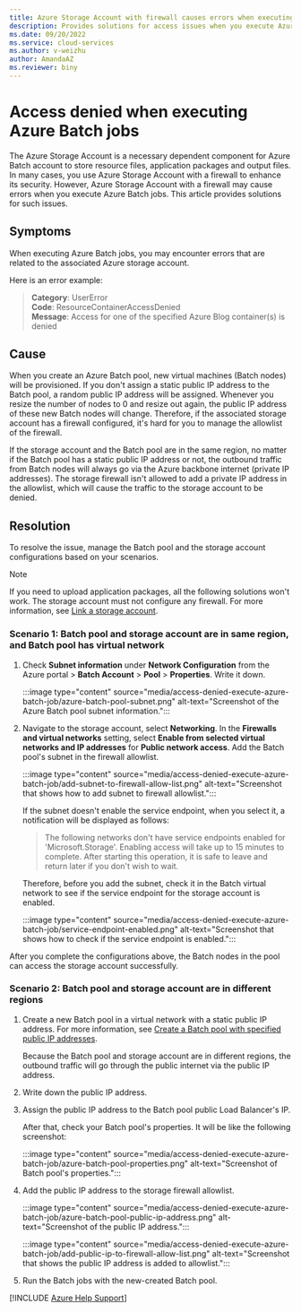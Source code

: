 ```yaml
---
title: Azure Storage Account with firewall causes errors when executing Batch jobs
description: Provides solutions for access issues when you execute Azure Batch jobs.
ms.date: 09/20/2022
ms.service: cloud-services
ms.author: v-weizhu
author: AmandaAZ
ms.reviewer: biny
---
```

# Access denied when executing Azure Batch jobs

The Azure Storage Account is a necessary dependent component for Azure Batch account to store resource files, application packages and output files. In many cases, you use Azure Storage Account with a firewall to enhance its security. However, Azure Storage Account with a firewall may cause errors when you execute Azure Batch jobs. This article provides solutions for such issues.

## Symptoms

When executing Azure Batch jobs, you may encounter errors that are related to the associated Azure storage account.

Here is an error example:

> **Category**: UserError  
> **Code**: ResourceContainerAccessDenied  
> **Message**: Access for one of the specified Azure Blog container(s) is denied

## Cause

When you create an Azure Batch pool, new virtual machines (Batch nodes) will be provisioned. If you don't assign a static public IP address to the Batch pool, a random public IP address will be assigned. Whenever you resize the number of nodes to 0 and resize out again, the public IP address of these new Batch nodes will change. Therefore, if the associated storage account has a firewall configured, it's hard for you to manage the allowlist of the firewall.

If the storage account and the Batch pool are in the same region, no matter if the Batch pool has a static public IP address or not, the outbound traffic from Batch nodes will always go via the Azure backbone internet (private IP addresses). The storage firewall isn't allowed to add a private IP address in the allowlist, which will cause the traffic to the storage account to be denied.

## Resolution

To resolve the issue, manage the Batch pool and the storage account configurations based on your scenarios.

> [!NOTE]
> If you need to upload application packages, all the following solutions won't work. The storage account must not configure any firewall. For more information, see [Link a storage account](/azure/batch/batch-application-packages#link-a-storage-account).

### Scenario 1: Batch pool and storage account are in same region, and Batch pool has virtual network

1. Check **Subnet information** under **Network Configuration** from the Azure portal > **Batch Account** > **Pool** > **Properties**. Write it down.

    :::image type="content" source="media/access-denied-execute-azure-batch-job/azure-batch-pool-subnet.png" alt-text="Screenshot of the Azure Batch pool subnet information.":::

2. Navigate to the storage account, select **Networking**. In the **Firewalls and virtual networks** setting, select **Enable from selected virtual networks and IP addresses** for **Public network access**. Add the Batch pool's subnet in the firewall allowlist.

    :::image type="content" source="media/access-denied-execute-azure-batch-job/add-subnet-to-firewall-allow-list.png" alt-text="Screenshot that shows how to add subnet to firewall allowlist.":::

    If the subnet doesn't enable the service endpoint, when you select it, a notification will be displayed as follows:

    > The following networks don't have service endpoints enabled for 'Microsoft.Storage'. Enabling access will take up to 15 minutes to complete. After starting this operation, it is safe to leave and return later if you don't wish to wait.

    Therefore, before you add the subnet, check it in the Batch virtual network to see if the service endpoint for the storage account is enabled.

    :::image type="content" source="media/access-denied-execute-azure-batch-job/service-endpoint-enabled.png" alt-text="Screenshot that shows how to check if the service endpoint is enabled.":::

After you complete the configurations above, the Batch nodes in the pool can access the storage account successfully.

### Scenario 2: Batch pool and storage account are in different regions

1. Create a new Batch pool in a virtual network with a static public IP address. For more information, see [Create a Batch pool with specified public IP addresses](/azure/batch/create-pool-public-ip).

    Because the Batch pool and storage account are in different regions, the outbound traffic will go through the public internet via the public IP address.

2. Write down the public IP address.

3. Assign the public IP address to the Batch pool public Load Balancer's IP.

    After that, check your Batch pool's properties. It will be like the following screenshot:

    :::image type="content" source="media/access-denied-execute-azure-batch-job/azure-batch-pool-properties.png" alt-text="Screenshot of Batch pool's properties.":::

4. Add the public IP address to the storage firewall allowlist.

    :::image type="content" source="media/access-denied-execute-azure-batch-job/azure-batch-pool-public-ip-address.png" alt-text="Screenshot of the public IP address.":::

    :::image type="content" source="media/access-denied-execute-azure-batch-job/add-public-ip-to-firewall-allow-list.png" alt-text="Screenshot that shows the public IP address is added to allowlist.":::

5. Run the Batch jobs with the new-created Batch pool.

[!INCLUDE [Azure Help Support](../../includes/azure-help-support.md)]
